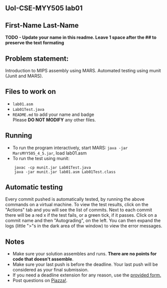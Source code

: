 
## UoI-CSE-MYY505 lab01

## First-Name Last-Name

**TODO - Update your name in this readme. Leave 1 space after the ## to preserve the text formating**



## Problem statement:
Introduction to MIPS assembly using MARS.
Automated testing using munit (Junit and MARS).
 
## Files to work on
* `lab01.asm` 
* `Lab01Test.java` 
* `README.md` to add your name and badge<br/>
Please **DO NOT MODIFY** any other files. 
      
## Running 
* To run the program interactively, start MARS: `java -jar MarsMYY505_4_5.jar`, load lab01.asm
* To run the test using munit: <br/>
```
    javac -cp munit.jar Lab01Test.java
    java -jar munit.jar lab01.asm Lab01Test.class
```

## Automatic testing 
Every commit pushed is automatically tested, by running the above commands on a virtual machine.
To view the test results, click on the "Actions" tab and you will see the list of commits.
Next to each commit there will be a red x if the test fails, or a green tick, if it passes. Click on a commit name and then "Autograding", on the left. You can then expand the logs (little ">"s in the dark area of thw window) to view the error messages.


## Notes
* Make sure your solution assembles and runs. **There are no points for code that doesn't assemble**.
* Make sure your last push is before the deadline. Your last push will be considered as your final submission.
* If you need a deadline extension for any reason, use the [provided form.](https://forms.gle/ZoRVSsbghBZAqPM27)
* Post questions on [Piazza!](https://piazza.com/uoi.gr/fall2020/myy505/home).
